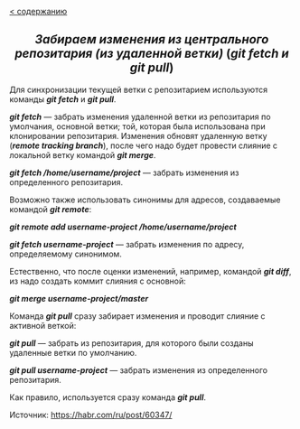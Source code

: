 [< содержанию](./readme.md)

## <center> *Забираем изменения из центрального репозитария (из удаленной ветки)* (***git fetch и git pull***) </center>

Для синхронизации текущей ветки с репозитарием используются команды ***git fetch*** и ***git pull***.

***git fetch*** — забрать изменения удаленной ветки из репозитария по умолчания,
основной ветки; той, которая была использована при клонировании
репозитария. Изменения обновят удаленную ветку (***remote tracking branch***), после чего надо будет провести слияние с локальной ветку командой ***git merge***.

***git fetch /home/username/project*** — забрать изменения из определенного
репозитария.

Возможно также использовать синонимы для адресов, создаваемые командой ***git remote***:

***git remote add username-project /home/username/project***

***git fetch username-project*** — забрать изменения по адресу, определяемому
синонимом.

Естественно, что после оценки изменений, например, командой ***git diff***, из надо создать коммит слияния с основной:

***git merge username-project/master***

Команда ***git pull*** сразу забирает изменения и проводит слияние с активной веткой:

***git pull*** — забрать из репозитария, для которого были созданы удаленные ветки по умолчанию.

***git pull username-project*** — забрать изменения из определенного репозитария.


Как правило, используется сразу команда ***git pull***.

Источник: https://habr.com/ru/post/60347/